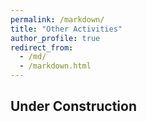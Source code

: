 ```yaml
---
permalink: /markdown/
title: "Other Activities"
author_profile: true
redirect_from: 
  - /md/
  - /markdown.html
---
```


## Under Construction

